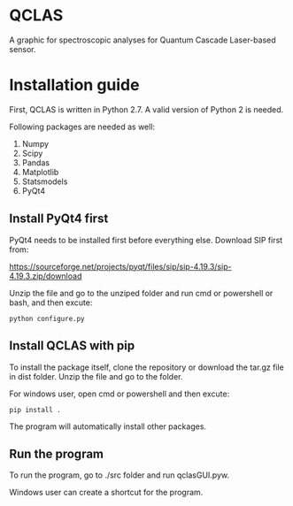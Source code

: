 # QCLAS
A graphic for spectroscopic analyses for Quantum Cascade Laser-based sensor.

# Installation guide

First, QCLAS is written in Python 2.7. A valid version of Python 2 is needed.

Following packages are needed as well:

1. Numpy
2. Scipy
3. Pandas
4. Matplotlib
5. Statsmodels
6. PyQt4

## Install PyQt4 first

PyQt4 needs to be installed first before everything else. Download SIP first from:

https://sourceforge.net/projects/pyqt/files/sip/sip-4.19.3/sip-4.19.3.zip/download

Unzip the file and go to the unziped folder and run cmd or powershell or bash, and then excute:

    python configure.py

## Install QCLAS with pip

To install the package itself, clone the repository or download the tar.gz file in dist folder. Unzip the file and go to the folder.

For windows user, open cmd or powershell and then excute:

    pip install .

The program will automatically install other packages.

## Run the program

To run the program, go to ./src folder and run qclasGUI.pyw.

Windows user can create a shortcut for the program.